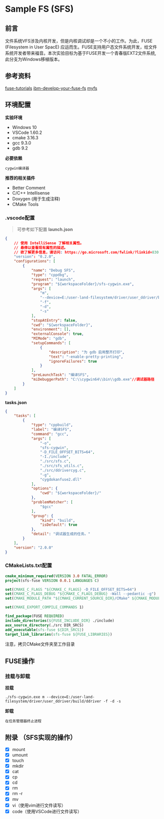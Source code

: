 # Sample FS (SFS)

## 前言

文件系统VFS涉及内核开发，但是内核调试却是一个不小的工作。为此，FUSE (Filesystem in User SpacE) 应运而生。FUSE支持用户态文件系统开发，给文件系统开发者带来福音。本次实验目标为基于FUSE开发一个青春版EXT2文件系统,此分支为Windows移植版本。

## 参考资料

[fuse-tutorials](https://www.cs.nmsu.edu/~pfeiffer/fuse-tutorial/html/index.html)
[ibm-develop-your-fuse-fs](https://developer.ibm.com/articles/l-fuse/?mhsrc=ibmsearch_a&mhq=FUSE)
[myfs](../samples)

## 环境配置

**实验环境**
- Windows 10
- VSCode 1.60.2
- cmake  3.16.3
- gcc    9.3.0
- gdb    9.2

**必要依赖** 
```
cygwin编译器
```

**推荐的相关插件**
- Better Comment
- C/C++ Intellisense
- Doxygen (用于生成注释)
- CMake Tools 

### .vscode配置
> 可参考如下配置
**launch.json**
```json
{
    // 使用 IntelliSense 了解相关属性。 
    // 悬停以查看现有属性的描述。
    // 欲了解更多信息，请访问: https://go.microsoft.com/fwlink/?linkid=830387
    "version": "0.2.0",
    "configurations": [
        {
            "name": "Debug SFS",
            "type": "cppdbg",
            "request": "launch",
            "program": "${workspaceFolder}/sfs-cygwin.exe",
            "args": [
                "m",
                "--device=E:/user-land-filesystem/driver/user_ddriver/build/ddriver",//挂载路径
                "-f",
                "-d",
                "-s"
            ],
            "stopAtEntry": false,
            "cwd": "${workspaceFolder}",
            "environment": [],
            "externalConsole": true,
            "MIMode": "gdb",
            "setupCommands": [
                {
                    "description": "为 gdb 启用整齐打印",
                    "text": "-enable-pretty-printing",
                    "ignoreFailures": true
                }
            ],
            "preLaunchTask": "编译SFS",
            "miDebuggerPath": "C:\\cygwin64\\bin\\gdb.exe"//调试器路径
        }
    ]
}
```
**tasks.json**
```json
{
    "tasks": [
        {
            "type": "cppbuild",
            "label": "编译SFS",
            "command": "gcc",
            "args": [
                "-o",
                "sfs-cygwin",
                "-D_FILE_OFFSET_BITS=64",
                "-I./include",
                "./src/sfs.c",
                "./src/sfs_utils.c", 
                "./src/ddrivercyg.c",
                "-g",
                "cygdokanfuse2.dll"
            ],
            "options": {
                "cwd": "${workspaceFolder}/"
            },
            "problemMatcher": [
                "$gcc"
            ],
            "group": {
                "kind": "build",
                "isDefault": true
            },
            "detail": "调试器生成的任务。"
        }
    ],
    "version": "2.0.0"
}
```

### CMakeLists.txt配置
```CMake
cmake_minimum_required(VERSION 3.0 FATAL_ERROR)
project(sfs-fuse VERSION 0.0.1 LANGUAGES C)

set(CMAKE_C_FLAGS "${CMAKE_C_FLAGS} -D_FILE_OFFSET_BITS=64")
set(CMAKE_C_FLAGS_DEBUG "${CMAKE_C_FLAGS_DEBUG} -Wall --pedantic -g")
set(CMAKE_MODULE_PATH "${CMAKE_CURRENT_SOURCE_DIR}/CMake" ${CMAKE_MODULE_PATH})

set(CMAKE_EXPORT_COMPILE_COMMANDS 1)

find_package(FUSE REQUIRED)
include_directories(${FUSE_INCLUDE_DIR} ./include)
aux_source_directory(./src DIR_SRCS)
add_executable(sfs-fuse ${DIR_SRCS})
target_link_libraries(sfs-fuse ${FUSE_LIBRARIES})
```
注意，拷贝CMake文件夹至工作目录

## FUSE操作

### 挂载与卸载
**挂载**
```shell
./sfs-cygwin.exe m --device=E:/user-land-filesystem/driver/user_ddriver/build/ddriver -f -d -s
```

**卸载**
```
在任务管理器终止进程
```

## 附录 （SFS实现的操作）

- [x] mount
- [x] umount
- [x] touch
- [x] mkdir
- [x] cat
- [x] cp
- [x] cd 
- [x] rm
- [x] rm -r
- [x] mv
- [x] vi（使用vim进行文件读写）
- [x] code（使用VSCode进行文件读写）
